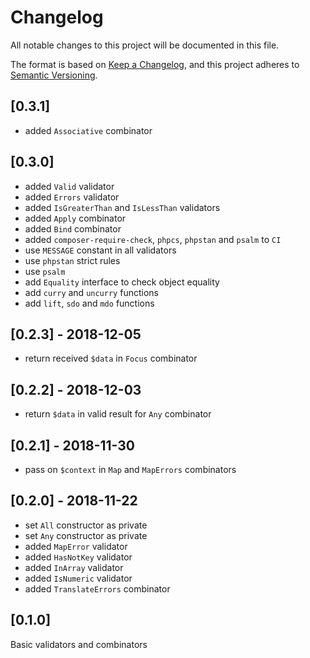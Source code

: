 # Changelog

All notable changes to this project will be documented in this file.

The format is based on [Keep a Changelog](https://keepachangelog.com/en/1.0.0/),
and this project adheres to [Semantic Versioning](https://semver.org/spec/v2.0.0.html).

## [0.3.1]

- added `Associative` combinator

## [0.3.0]

- added `Valid` validator
- added `Errors` validator
- added `IsGreaterThan` and `IsLessThan` validators
- added `Apply` combinator
- added `Bind` combinator
- added `composer-require-check`, `phpcs`, `phpstan` and `psalm` to `CI`
- use `MESSAGE` constant in all validators
- use `phpstan` strict rules
- use `psalm`
- add `Equality` interface to check object equality
- add `curry` and `uncurry` functions
- add `lift`, `sdo` and `mdo` functions

## [0.2.3] - 2018-12-05

- return received `$data` in `Focus` combinator

## [0.2.2] - 2018-12-03

- return `$data` in valid result for `Any` combinator

## [0.2.1] - 2018-11-30

- pass on `$context` in `Map` and `MapErrors` combinators

## [0.2.0] - 2018-11-22

- set `All` constructor as private
- set `Any` constructor as private
- added `MapError` validator
- added `HasNotKey` validator
- added `InArray` validator
- added `IsNumeric` validator
- added `TranslateErrors` combinator

## [0.1.0]

Basic validators and combinators